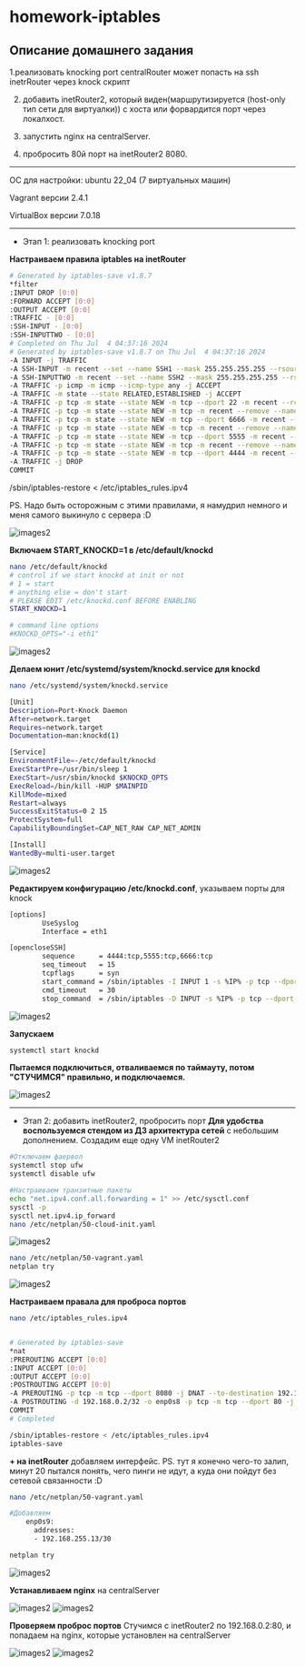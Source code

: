 # homework-iptables

Описание домашнего задания
---

1.реализовать knocking port
centralRouter может попасть на ssh inetrRouter через knock скрипт


2. добавить inetRouter2, который виден(маршрутизируется (host-only тип сети для виртуалки)) с хоста или форвардится порт через локалхост.

   
3. запустить nginx на centralServer.

   
4. пробросить 80й порт на inetRouter2 8080.


---
ОС для настройки: ubuntu 22_04 (7 виртуальных машин)

Vagrant версии 2.4.1

VirtualBox версии 7.0.18

---
- Этап 1: реализовать knocking port

**Настраиваем правила iptables на inetRouter**

```bash
# Generated by iptables-save v1.8.7
*filter
:INPUT DROP [0:0]
:FORWARD ACCEPT [0:0]
:OUTPUT ACCEPT [0:0]
:TRAFFIC - [0:0]
:SSH-INPUT - [0:0]
:SSH-INPUTTWO - [0:0]
# Completed on Thu Jul  4 04:37:16 2024
# Generated by iptables-save v1.8.7 on Thu Jul  4 04:37:16 2024
-A INPUT -j TRAFFIC
-A SSH-INPUT -m recent --set --name SSH1 --mask 255.255.255.255 --rsource -j DROP
-A SSH-INPUTTWO -m recent --set --name SSH2 --mask 255.255.255.255 --rsource -j DROP
-A TRAFFIC -p icmp -m icmp --icmp-type any -j ACCEPT
-A TRAFFIC -m state --state RELATED,ESTABLISHED -j ACCEPT
-A TRAFFIC -p tcp -m state --state NEW -m tcp --dport 22 -m recent --rcheck --seconds 30 --name SSH2 --mask 255.255.255.255 --rsource -j ACCEPT
-A TRAFFIC -p tcp -m state --state NEW -m tcp -m recent --remove --name SSH2 --mask 255.255.255.255 --rsource -j DROP
-A TRAFFIC -p tcp -m state --state NEW -m tcp --dport 6666 -m recent --rcheck --name SSH1 --mask 255.255.255.255 --rsource -j SSH-INPUTTWO
-A TRAFFIC -p tcp -m state --state NEW -m tcp -m recent --remove --name SSH1 --mask 255.255.255.255 --rsource -j DROP
-A TRAFFIC -p tcp -m state --state NEW -m tcp --dport 5555 -m recent --rcheck --name SSH0 --mask 255.255.255.255 --rsource -j SSH-INPUT
-A TRAFFIC -p tcp -m state --state NEW -m tcp -m recent --remove --name SSH0 --mask 255.255.255.255 --rsource -j DROP
-A TRAFFIC -p tcp -m state --state NEW -m tcp --dport 4444 -m recent --set --name SSH0 --mask 255.255.255.255 --rsource -j DROP
-A TRAFFIC -j DROP
COMMIT
```
/sbin/iptables-restore < /etc/iptables_rules.ipv4


PS. Надо быть осторожным с этими правилами, я намудрил немного и меня самого выкинуло с сервера :D

![images2](./images/iptables_0.png)


**Включаем START_KNOCKD=1 в /etc/default/knockd**


```bash
nano /etc/default/knockd
# control if we start knockd at init or not
# 1 = start
# anything else = don't start
# PLEASE EDIT /etc/knockd.conf BEFORE ENABLING
START_KNOCKD=1

# command line options
#KNOCKD_OPTS="-i eth1"
```

![images2](./images/iptables_1.png)


**Делаем юнит /etc/systemd/system/knockd.service для knockd**

```bash
nano /etc/systemd/system/knockd.service

[Unit]
Description=Port-Knock Daemon
After=network.target
Requires=network.target
Documentation=man:knockd(1)

[Service]
EnvironmentFile=-/etc/default/knockd
ExecStartPre=/usr/bin/sleep 1
ExecStart=/usr/sbin/knockd $KNOCKD_OPTS
ExecReload=/bin/kill -HUP $MAINPID
KillMode=mixed
Restart=always
SuccessExitStatus=0 2 15
ProtectSystem=full
CapabilityBoundingSet=CAP_NET_RAW CAP_NET_ADMIN

[Install]
WantedBy=multi-user.target
```

![images2](./images/iptables_2.png)


**Редактируем конфигурацию /etc/knockd.conf**, указываем порты для knock


```bash
[options]
        UseSyslog
        Interface = eth1

[opencloseSSH]
        sequence      = 4444:tcp,5555:tcp,6666:tcp
        seq_timeout   = 15
        tcpflags      = syn
        start_command = /sbin/iptables -I INPUT 1 -s %IP% -p tcp --dport 22 -j ACCEPT
        cmd_timeout   = 30
        stop_command  = /sbin/iptables -D INPUT -s %IP% -p tcp --dport ssh -j ACCEPT
```

![images2](./images/iptables_3.png)


**Запускаем**


```bash
systemctl start knockd
```


**Пытаемся подключиться, отваливаемся по таймауту, потом "СТУЧИМСЯ" правильно, и подключаемся.**

![images2](./images/iptables_4.png)




---
- Этап 2: добавить inetRouter2, пробросить порт
**Для удобства воспользуемся стендом из ДЗ архитектура сетей** с небольшим дополнением. Создадим еще одну VM inetRouter2

```bash
#Отключаем фаервол
systemctl stop ufw
systemctl disable ufw
```

```bash
#Настраиваем транзитные пакеты
echo "net.ipv4.conf.all.forwarding = 1" >> /etc/sysctl.conf
sysctl -p
sysctl net.ipv4.ip_forward
nano /etc/netplan/50-cloud-init.yaml
```

![images2](./images/iptables_5.png)


```bash
nano /etc/netplan/50-vagrant.yaml
netplan try
```

![images2](./images/iptables_6.png)


**Настраиваем правала для проброса портов**


```bash
nano /etc/iptables_rules.ipv4


# Generated by iptables-save
*nat
:PREROUTING ACCEPT [0:0]
:INPUT ACCEPT [0:0]
:OUTPUT ACCEPT [0:0]
:POSTROUTING ACCEPT [0:0]
-A PREROUTING -p tcp -m tcp --dport 8080 -j DNAT --to-destination 192.168.0.2:80
-A POSTROUTING -d 192.168.0.2/32 -o enp0s8 -p tcp -m tcp --dport 80 -j SNAT --to-source 192.168.255.14:8080
COMMIT
# Completed
```

```bash
/sbin/iptables-restore < /etc/iptables_rules.ipv4
iptables-save
```


**+ на inetRouter** добавляем интерфейс. PS. тут я конечно чего-то залип, минут 20 пытался понять, чего пинги не идут, а куда они пойдут без сетевой связанности :D


```bash
nano /etc/netplan/50-vagrant.yaml

#Добавляем
    enp0s9:
      addresses:
      - 192.168.255.13/30

netplan try
```

![images2](./images/iptables_7.png)



**Устанавливаем nginx** на centralServer

![images2](./images/iptables_8.png)
![images2](./images/iptables_9.png)



**Проверяем проброс портов** Стучимся с inetRouter2 по 192.168.0.2:80, и попадаем на nginx, которые установлен на centralServer


![images2](./images/iptables_10.png)
![images2](./images/iptables_11.png)

